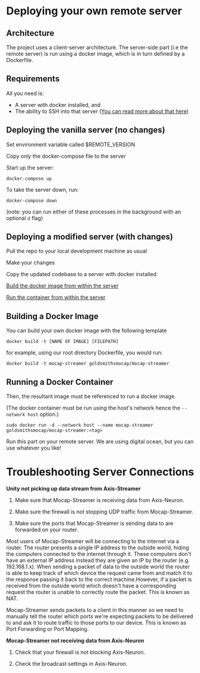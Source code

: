 # Deploying your own remote server

## Architecture

The project uses a client-server architecture. The server-side part (i.e the remote server) is run using a docker image, which is in turn defined by a Dockerfile.

## Requirements

All you need is:
- A server with docker installed, and 
- The ability to SSH into that server ([You can read more about that here](https://www.digitalocean.com/community/tutorials/how-to-use-ssh-to-connect-to-a-remote-server))

## Deploying the vanilla server (no changes)

Set environment variable called $REMOTE_VERSION

Copy *only* the docker-compose file to the server

Start up the server:

```docker-compose up```

To take the server down, run:

```docker-compose down```

(note: you can run either of these processes in the background with an optional ```d``` flag)

## Deploying a modified server (with changes)

Pull the repo to your local development machine as usual

Make your changes

Copy the updated codebase to a server with docker installed

[Build the docker image from within the server](https://github.com/goldsmocap/mocap-streamer/tree/main/remote/README.md#building-a-docker-image)

[Run the container from within the server](https://github.com/goldsmocap/mocap-streamer/tree/main/remote/README.md#running-a-docker-container)


## Building a Docker Image

You can build your own docker image with the following template

`docker build -t [NAME OF IMAGE] [FILEPATH]`

for example, using our root directory Dockerfile, you would run:

`docker build -t mocap-streamer goldsmithsmocap/mocap-streamer`

## Running a Docker Container

Then, the resultant image must be referenced to run a docker image.

(The docker container must be run using the host's network hence the `--network host` option.)

`sudo docker run -d --network host --name mocap-streamer goldsmithsmocap/mocap-streamer:<tag>`

Run this part on your remote server. We are using digital ocean, but you can use whatever you like!

# Troubleshooting Server Connections

**Unity not picking up data stream from Axis-Streamer**

1. Make sure that Mocap-Streamer is receiving data from Axis-Neuron.

2. Make sure the firewall is not stopping UDP traffic from Mocap-Streamer.
   
3. Make sure the ports that Mocap-Streamer is sending data to are forwarded on your router.

Most users of Mocap-Streamer will be connecting to the internet via a router. The router presents
a single IP address to the outside world, hiding the computers connected to the internet through it.
These computers don't have an external IP address instead they are given an IP by the router (e.g. 192.168.1.x). When sending a packet of data to the outside world the router is able to keep track of which
device the request came from and match it to the response passing it back to the correct machine.However, if a packet is received from the outside world which doesn't have a corresponding request the
router is unable to correctly route the packet. This is known as NAT.

Mocap-Streamer sends packets to a client in this manner so we need to manually tell the router which
ports we're expecting packets to be delivered to and ask it to route traffic to those ports to our
device. This is known as Port Forwarding or Port Mapping.


**Mocap-Streamer not receiving data from Axis-Neuron**

1. Check that your firewall is not blocking Axis-Neuron.

2. Check the broadcast settings in Axis-Neuron. 
